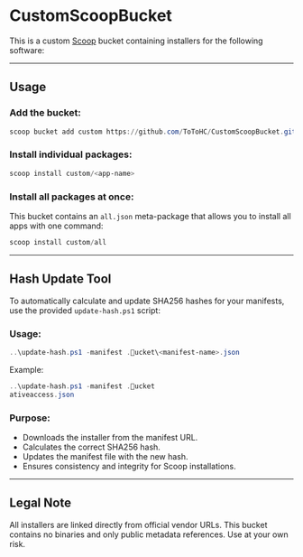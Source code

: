 # CustomScoopBucket

This is a custom [Scoop](https://scoop.sh) bucket containing installers for the following software:



---

## Usage

### Add the bucket:
```powershell
scoop bucket add custom https://github.com/ToToHC/CustomScoopBucket.git
```

### Install individual packages:
```powershell
scoop install custom/<app-name>
```

### Install all packages at once:

This bucket contains an `all.json` meta-package that allows you to install all apps with one command:
```powershell
scoop install custom/all
```

---

## Hash Update Tool

To automatically calculate and update SHA256 hashes for your manifests, use the provided `update-hash.ps1` script:

### Usage:
```powershell
..\update-hash.ps1 -manifest .ucket\<manifest-name>.json
```

Example:
```powershell
..\update-hash.ps1 -manifest .ucket
ativeaccess.json
```

### Purpose:
- Downloads the installer from the manifest URL.
- Calculates the correct SHA256 hash.
- Updates the manifest file with the new hash.
- Ensures consistency and integrity for Scoop installations.

---

## Legal Note

All installers are linked directly from official vendor URLs. This bucket contains no binaries and only public metadata references. Use at your own risk.

